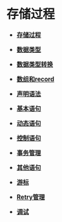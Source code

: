 # 存储过程

-   **[存储过程](存储过程-20.md)**

-   **[数据类型](数据类型-21.md)**

-   **[数据类型转换](数据类型转换.md)**

-   **[数组和record](数组和record.md)**

-   **[声明语法](声明语法.md)**

-   **[基本语句](基本语句.md)**

-   **[动态语句](动态语句.md)**

-   **[控制语句](控制语句.md)**

-   **[事务管理](事务管理.md)**

-   **[其他语句](其他语句.md)**

-   **[游标](游标.md)**

-   **[Retry管理](Retry管理.md)**

-   **[调试](调试-22.md)**
